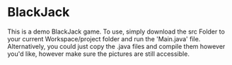 # BlackJack
 This is a demo BlackJack game. 
 To use, simply download the src Folder to your current Workspace/project folder and run the 'Main.java' file.
 Alternatively, you could just copy the .java files and compile them however you'd like, however make sure the pictures are still accessible.

